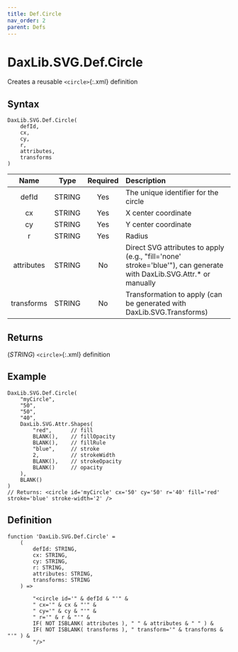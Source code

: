 ```yaml
---
title: Def.Circle
nav_order: 2
parent: Defs
---
```


# DaxLib.SVG.Def.Circle

Creates a reusable `<circle>`{:.xml} definition

## Syntax

```dax
DaxLib.SVG.Def.Circle(
    defId, 
    cx, 
    cy, 
    r, 
    attributes, 
    transforms
)
```

| Name       | Type   | Required | Description                                                                |
|:----------:|:------:|:--------:|:--------------------------------------------------------------------------|
| defId      | STRING | Yes      | The unique identifier for the circle                                      |
| cx         | STRING | Yes      | X center coordinate                                                       |
| cy         | STRING | Yes      | Y center coordinate                                                       |
| r          | STRING | Yes      | Radius                                                                    |
| attributes | STRING | No       | Direct SVG attributes to apply (e.g., "fill='none' stroke='blue'"), can generate with DaxLib.SVG.Attr.* or manually |
| transforms | STRING | No       | Transformation to apply (can be generated with DaxLib.SVG.Transforms)    |

## Returns

(*STRING*) `<circle>`{:.xml} definition

## Example

```dax
DaxLib.SVG.Def.Circle(
    "myCircle", 
    "50", 
    "50", 
    "40", 
    DaxLib.SVG.Attr.Shapes(
        "red",      // fill
        BLANK(),    // fillOpacity
        BLANK(),    // fillRule
        "blue",     // stroke
        2,          // strokeWidth
        BLANK(),    // strokeOpacity
        BLANK()     // opacity
    ), 
    BLANK()
)
// Returns: <circle id='myCircle' cx='50' cy='50' r='40' fill='red' stroke='blue' stroke-width='2' />
```

## Definition

```dax
function 'DaxLib.SVG.Def.Circle' = 
    (
        defId: STRING,
        cx: STRING,
        cy: STRING,  
        r: STRING,
        attributes: STRING,
        transforms: STRING
    ) =>

        "<circle id='" & defId & "'" &
        " cx='" & cx & "'" &
        " cy='" & cy & "'" &
        " r='" & r & "'" &
        IF( NOT ISBLANK( attributes ), " " & attributes & " " ) &
        IF( NOT ISBLANK( transforms ), " transform='" & transforms & "'" ) &
        "/>"
```